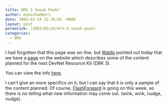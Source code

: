 ```yaml
---
title: DRK 3 Sneak Peak?
author: mikechambers
date: 2003-03-24 12:36:01 -0800
layout: post
permalink: /2003/03/24/drk-3-sneak-peak/
categories:
  - DRK
---
```



I had forgotten that this page was on-line, but [Waldo][1] pointed out today that we have a [page][2] on the website which describes some of the content planned for the next DevNet Resource Kit (DRK 3).

You can view the info [here][2].

I can&#8217;t give an more specifics on it, but I can say that it is only a sample of the content planned. Of course, [FlashForward][3] is going on this week, so there is no telling what new information may come out. (wink, wink, nudge, nudge).

 [1]: http://www.waldosmeets.com/2003_03_01_archive.php#91278915
 [2]: http://www.macromedia.com/software/drk/productinfo/product_overview/volume3/
 [3]: http://www.flashforward2003.com